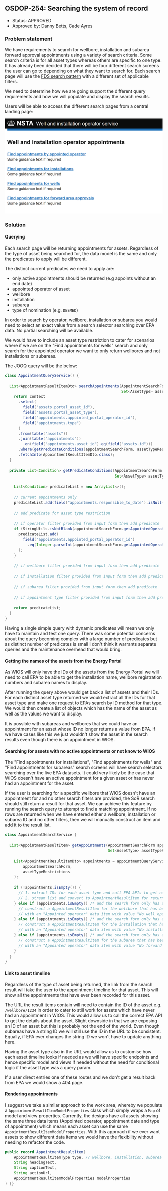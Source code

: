 ## OSDOP-254: Searching the system of record

* Status: APPROVED
* Approved by: Danny Betts, Cade Ayres

### Problem statement

We have requirements to search for wellbore, installation and subarea forward approval appointments using a variety 
of search criteria. Some search criteria is for all asset types whereas others are specific to one type. It has already 
been decided that there will be four different search screens the user can go to depending on what they want to search
for. Each search page will use the [FDS search pattern](https://design-system.fivium.co.uk/patterns/search) with a 
different set of applicable filters.

We need to determine how we are going support the different query requirements and how we will populate and display
the search results.

Users will be able to access the different search pages from a central landing page:

![SoR search landing page design](images/system-of-record-search-landing-page.png)

### Solution

#### Querying

Each search page will be returning appointments for assets. Regardless of the type of asset being searched for, the
data model is the same and only the predicates to apply will be different.

The distinct current predicates we need to apply are:
- only active appointments should be returned (e.g appoints without an end date)
- appointed operator of asset
- wellbore
- installation
- subarea
- type of nomination (e.g. `DEEMED`)

In order to search by operator, wellbore, installation or subarea you would need to select an exact value from a 
search selector searching over EPA data. No partial searching will be available.

We would have to include an asset type restriction to cater for scenarios where if we are on the "Find appointments
for wells" search and only search for the appointed operator we want to only return wellbores and not 
installations or subareas.

The JOOQ query will be the below:

```java
class AppointmentQueryService() {

  List<AppointmentResultItemDto> searchAppointments(AppointmentSearchForm appointmentSearchForm,
                                                    Set<AssetType> assetTypeRestrictions) {
    return context
      .select(
        field("assets.portal_asset_id"),
        field("assets.portal_asset_type"),
        field("appointments.appointed_portal_operator_id"),
        field("appointments.type")
      )
      .from(table("assets"))
      .join(table("appointments"))
        .on(field("appointments.asset_id").eq(field("assets.id")))
      .where(getPredicateConditions(appointmentSearchForm, assetTypeRestrictions))
      .fetchInto(AppointmentResultItemDto.class);
  }

  private List<Condition> getPredicateConditions(AppointmentSearchForm appointmentSearchForm,
                                                 Set<AssetType> assetTypeRestrictions) {

    List<Condition> predicateList = new ArrayList<>();

    // current appointments only
    predicateList.add(field("appointments.responsible_to_date").isNull());

    // add predicate for asset type restriction

    // if operator filter provided from input form then add predicate
    if (StringUtils.isNotBlank(appointmentSearchForm.getAppointedOperatorId())) {
      predicateList.add(
        field("appointments.appointed_portal_operator_id")
          .eq(Integer.parseInt(appointmentSearchForm.getAppointedOperatorId()))
      );
    }

    // if wellbore filter provided from input form then add predicate

    // if installation filter provided from input form then add predicate

    // if subarea filter provided from input form then add predicate

    // if appointment type filter provided from input form then add predicate

    return predicateList;
  }
}
```

Having a single simple query with dynamic predicates will mean we only have to maintain and test one query. There was
some potential concerns about the query becoming complex with a large number of predicates but as distinct number of
predicates is small I don't think it warrants separate queries and the maintenance overhead that would bring.

#### Getting the names of the assets from the Energy Portal

As WIOS will only have the IDs of the assets from the Energy Portal we will need to call EPA to be able to get the 
installation name, wellbore registration numbers and subarea names to display.

After running the query above would get back a list of assets and their IDs. For each distinct asset type returned we 
would extract all the IDs for that asset type and make one request to EPAs search by ID method for that type. 
We would then create a list of objects which has the name of the asset as well as the values we want to display.

It is possible with subareas and wellbores that we could have an appointment for an asset whose ID no longer returns 
a value from EPA. If we have cases like this we just wouldn't show the asset in the search results even though there
is an appointment in WIOS.

#### Searching for assets with no active appointments or not know to WIOS

The "Find appointments for installations", "Find appointments for wells" and "Find appointments for subareas" search
screens will have search selectors searching over the live EPA datasets. It could very likely be the case that WIOS 
doesn't have an active appointment for a given asset or has never had an appointment for the asset.

If the user is searching for a specific wellbore that WIOS doesn't have an appointment for and no other search filters
are provided, the SoR search should still return a result for that asset. We can achieve this feature by running the 
search query to attempt to find a matching appointment. If no rows are returned when we have entered either a wellbore, 
installation or subarea ID and no other filters, then we will manually construct an item and add it to the result list.

```java
class AppointmentSearchService {
  
  List<AppointmentResultItem> getAppointments(AppointmentSearchForm appointmentSearchForm,
                                              Set<AssetType> assetTypeRestrictions) {
    
    List<AppointmentResultItemDto> appointments = appointmentQueryService.searchAppointments(
        appointmentSearchForm, 
        assetTypeRestrictions
    );
    
    if (!appointments.isEmpty()) {
      // 1. extract IDs for each asset type and call EPA APIs to get names of assets
      // 2. stream list and convert to AppointmentResultItem for return to controllers
    } else if (appointments.isEmpty() /* and the search form only has a wellbore ID provided */) {
      // construct a AppointmentResultItem for the wellbore that has been selected
      // with an "Appointed operator" data item with value "No well operator"
    } else if (appointments.isEmpty() /* and the search form only has an installation ID provided */) {
      // construct a AppointmentResultItem for the installation that has been selected
      // with an "Appointed operator" data item with value "No installation operator"
    } else if (appointments.isEmpty() /* and the search form only has a subarea ID provided */) {
      // construct a AppointmentResultItem for the subarea that has been selected
      // with an "Appointed operator" data item with value "No forward approval operator"
    }    
  } 
}
```

#### Link to asset timeline

Regardless of the type of asset being returned, the link from the search result will take the user to the appointment
timeline for that asset. This will show all the appointments that have ever been recorded for this asset.

The URL the result items contain will need to contain the ID of the asset e.g. `/wellbore/1234` in
order to cater to still work for assets which have never had an appointment in WIOS. This would allow us to call the 
correct EPA API to get the details about the asset. Slight downside in that we are exposing an ID of an asset 
but this is probably not the end of the world. Even though subareas have a string ID we will still use the ID in the 
URL to be consistent. Equally, if EPA ever changes the string ID we won't have to update anything here.

Having the asset type also in the URL would allow us to customise how each asset timeline looks if needed as we will
have specific endpoints and hence specific model and views if needed without the need for conditional logic if the 
asset type was a query param.

If a user direct entries one of these routes and we don't get a result back from EPA we would show a 404 page.

#### Rendering appointments

I suggest we take a similar approach to the work area, whereby we populate a `AppointmentResultItemModelProperties` 
class which simply wraps a `Map` of model and view properties. Currently, the designs have all assets showing the same
three data items (Appointed operator, appointment date and type of appointment) which means each asset can use the same
`AppointmentResultItemModelProperties`. With this approach if we ever want assets to show different data items we would
have the flexibility without needing to refactor the code.

```java
public record AppointmentResultItem(
    AppointmentResultItemType type, // wellbore, installation, subarea
    String headingText,
    String captionText,
    String actionUrl,
    AppointmentResultItemModelProperties modelProperties
) {}
```